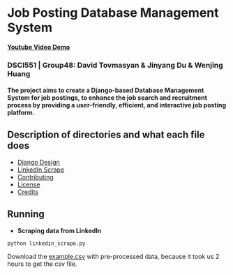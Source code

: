 # Job Posting Database Management System
**[Youtube Video Demo](https://www.youtube.com)**
### DSCI551 | Group48: David Tovmasyan & Jinyang Du & Wenjing Huang
#### The project aims to create a Django-based Database Management System for job postings, to enhance the job search and recruitment process by providing a user-friendly, efficient, and interactive job posting platform.

## Description of directories and what each file does
- [Django Design](https://github.com/Jinyangd/DSCI551_Group48_Project/tree/main/django_project)
- [LinkedIn Scrape](#linkedin_scrape.py)
- [Contributing](#contributing)
- [License](#license)
- [Credits](#credits)

## Running
- **Scraping data from LinkedIn**
```shell
python linkedin_scrape.py
```
Download the [example.csv](https://drive.google.com/file/d/1RLI85-oi-JQM9OdJEVLjCz-DFzeScRY5/view?usp=sharing) with pre-processed data, because it took us 2 hours to get the csv file.
